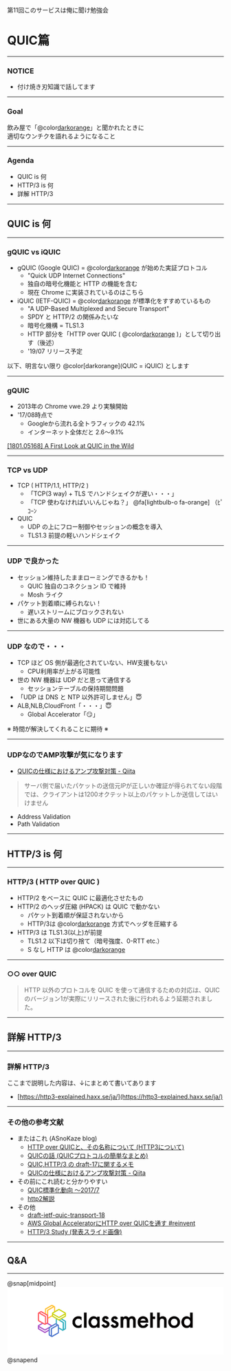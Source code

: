 第11回このサービスは俺に聞け勉強会

# QUIC篇

---

### NOTICE

- 付け焼き刃知識で話してます

---

### Goal

飲み屋で「@color[darkorange](QUICって何)」と聞かれたときに  
適切なウンチクを語れるようになること

---

### Agenda

- QUIC is 何
- HTTP/3 is 何
- 詳解 HTTP/3

---

## QUIC is 何

---

### gQUIC vs iQUIC

- gQUIC (Google QUIC) = @color[darkorange](Google) が始めた実証プロトコル
  - "Quick UDP Internet Connections"
  - 独自の暗号化機能と HTTP の機能を含む
  - 現在 Chrome に実装されているのはこちら
- iQUIC (IETF-QUIC) = @color[darkorange](IETF) が標準化をすすめているもの
  - "A UDP-Based Multiplexed and Secure Transport"
  - SPDY と HTTP/2 の関係みたいな
  - 暗号化機構 = TLS1.3
  - HTTP 部分を「HTTP over QUIC ( @color[darkorange](HTTP/3) )」として切り出す（後述）
  - '19/07 リリース予定

以下、明言ない限り @color[darkorange](QUIC = iQUIC) とします

---

### gQUIC

- 2013年の Chrome vwe.29 より実験開始
- '17/08時点で
  - Googleから流れる全トラフィックの 42.1%
  - インターネット全体だと 2.6〜9.1%

[\[1801.05168\] A First Look at QUIC in the Wild](https://arxiv.org/abs/1801.05168)

---

### TCP vs UDP

- TCP ( HTTP/1.1, HTTP/2 )
  - 「TCP(3 way) + TLS でハンドシェイクが遅い・・・」
  - 「TCP 使わなければいいんじゃね？」 @fa[lightbulb-o fa-orange] （ﾋﾟｺｰﾝ
- QUIC
  - UDP の上にフロー制御やセッションの概念を導入
  - TLS1.3 前提の軽いハンドシェイク

---

### UDP で良かった

- セッション維持したままローミングできるかも！
  - QUIC 独自のコネクション ID で維持
  - Mosh ライク
- パケット到着順に縛られない！
  - 遅いストリームにブロックされない
- 世にある大量の NW 機器も UDP には対応してる

---

### UDP なので・・・

- TCP ほど OS 側が最適化されていない、HW支援もない
  - CPU利用率が上がる可能性
- 世の NW 機器は UDP だと思って通信する
  - セッションテーブルの保持期間問題
- 「UDP は DNS と NTP 以外許可しません」😇
- ALB,NLB,CloudFront「・・・」😇
  - Global Accelerator「😏」

※ 時間が解決してくれることに期待 ※

---

### UDPなのでAMP攻撃が気になります

- [QUICの仕様におけるアンプ攻撃対策 - Qiita](https://qiita.com/flano_yuki/items/5a94fe91b98df98d54d0)

> サーバ側で届いたパケットの送信元IPが正しいか確証が得られてない段階では、クライアントは1200オクテット以上のパケットしか送信してはいけません

- Address Validation
- Path Validation

---

## HTTP/3 is 何

---

### HTTP/3 ( HTTP over QUIC )

- HTTP/2 をベースに QUIC に最適化させたもの
- HTTP/2 のヘッダ圧縮 (HPACK) は QUIC で動かない
  - パケット到着順が保証されないから
  - HTTP/3は @color[darkorange](QPACK) 方式でヘッダを圧縮する
- HTTP/3 は TLS1.3(以上)が前提
  - TLS1.2 以下は切り捨て（暗号強度、0-RTT etc.）
  - S なし HTTP は @color[darkorange](ありません)

---

### ○○ over QUIC

> HTTP 以外のプロトコルを QUIC を使って通信するための対応は、QUIC のバージョン1が実際にリリースされた後に行われるよう延期されました。

---

## 詳解 HTTP/3

---

### 詳解 HTTP/3

ここまで説明した内容は、↓にまとめて書いてあります

- [https://http3-explained.haxx.se/ja/](https://http3-explained.haxx.se/ja/)

---

### その他の参考文献

- またはこれ (ASnoKaze blog)
  - [HTTP over QUICと、その名称について (HTTP3について)](https://asnokaze.hatenablog.com/entry/2018/11/06/025016)
  - [QUICの話 (QUICプロトコルの簡単なまとめ)](https://asnokaze.hatenablog.com/entry/2018/10/31/020215)
  - [QUIC,HTTP/3 の draft-17に関するメモ](https://asnokaze.hatenablog.com/entry/2018/12/23/022715)
  - [QUICの仕様におけるアンプ攻撃対策 - Qiita](https://qiita.com/flano_yuki/items/5a94fe91b98df98d54d0)
- その前にこれ読むと分かりやすい
  - [QUIC標準化動向 〜2017/7](https://www.slideshare.net/kazuho/quic-20177)
  - [http2解説](https://http2-explained.haxx.se/content/ja/)
- その他
  - [draft-ietf-quic-transport-18](https://datatracker.ietf.org/doc/draft-ietf-quic-transport/)
  - [AWS Global AcceleratorにHTTP over QUICを通す #reinvent](https://dev.classmethod.jp/cloud/forward-quic-through-aws-global-accelerator/)
  - [HTTP/3 Study (発表スライド画像)](https://photos.app.goo.gl/ioc9yqojh3y3ntfp8)

---

## Q&A

---

@snap[midpoint]
![logo](assets/img/cm_logo_black.png)
@snapend
